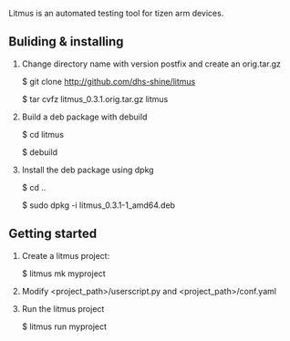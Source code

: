 Litmus is an automated testing tool for tizen arm devices.

Buliding & installing
---------------------

1. Change directory name with version postfix and create an orig.tar.gz

   $ git clone http://github.com/dhs-shine/litmus
   
   $ tar cvfz litmus_0.3.1.orig.tar.gz litmus

1. Build a deb package with debuild

   $ cd litmus
   
   $ debuild

2. Install the deb package using dpkg

   $ cd ..
   
   $ sudo dpkg -i litmus_0.3.1-1_amd64.deb


Getting started
---------------

1. Create a litmus project:

   $ litmus mk myproject

2. Modify <project_path>/userscript.py and <project_path>/conf.yaml

3. Run the litmus project

   $ litmus run myproject
